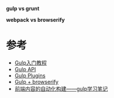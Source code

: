 **gulp vs grunt**

**webpack vs browserify**

# 参考
- [Gulp入门教程](https://markpop.github.io/2014/09/17/Gulp%E5%85%A5%E9%97%A8%E6%95%99%E7%A8%8B/)
- [Gulp API](https://github.com/gulpjs/gulp/blob/master/docs/API.md)
- [Gulp Plugins](https://gulpjs.com/plugins/)
- [Gulp + browserify](http://www.html-js.com/article/3519)
- [前端内容的自动化构建——gulp学习笔记](https://blog.csdn.net/highboys/article/details/78771584)